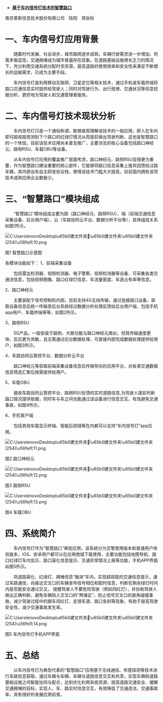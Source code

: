 - [**基于车内信号灯技术的智慧路口**](http://www.its-china.org.cn/SvoteDao?CREMARKS=0&sid=1634699692)

南京莱斯信息技术股份有限公司　陆阳　郑岳标

# 一、车内信号灯应用背景

　　随着时代发展、社会进步，城市路网逐步成熟，车辆行驶需求进一步增加，供需矛盾显现，交通拥堵成为城市普遍存在现象。在道路基础设施增长乏力的情况下，充分利用交通系统分配时空资源，提高道路的使用效率和安全性来满足不断增长的运输需求，已成为主要手段。

　　车内信号灯是利用移动互联网、卫星定位等相关技术，通过手机或车载终端将路口交通信息实时提供给驾驶人；同时对驾驶行为、出行规律、交通状况等信息挖掘分析，更好地为驾驶人和交通管理者服务。

# 二、车内信号灯技术现状分析

　　车内信号灯只是一个通俗称谓，能够直观理解该技术的一般应用，即人在车内即可超视距观测到下个路口的红绿灯情况从而提前做出驾驶判断，这也是智慧路口的一个体现。目前该技术应用尚未普及推广，主要涉及的核心设备包括路口神经元、路侧RSU、车载OBU等设备。

　　从车内信号灯应用的覆盖推广层面考虑，路口神经元、路侧RSU显得更为重要，作为智慧路口建设重要的核心部件，它能够将路口信息采集上报并回馈给过路车辆，其内部设有自主研发协议栈，使得该技术门槛大大提高，目前国内拥有该项技术成熟应用企业数极少。

# 三、“智慧路口”模块组成

　　“智慧路口”模块组成主要为路（路口神经元、路侧RSU）、端（前端交通信息采集设备、后台用户端）、云（车路协同云平台、数据分析平台等），具体组成关系如图1所示。



![C:UserslenovoDesktop\u65b0建文件夹\u65b0建文件夹\u65b0建文件夹 (254)\u56fe片10.png](http://www.its-china.org.cn/ZNJTXH/ueditor/jsp/upload/image/20211020/1634699637225078369.png)

图1 智慧路口示意图

各模块功能如下：
1、前端采集设备

　　包括雷达检测器、视频检测器、电子警察、视频检测器等设备，可采集各类交通流信息，包括视频图像、路口红绿灯信息、车流量密度、车道占有率等信息。

2、路口神经元

　　主要装配于信号控制机内部，目前支持4G无线传输，通过连接路口设备，获取设备信息后统一传输至后台系统经过数据分析处理反馈给后台用户端，包括手机app用户、车载终端等等，如图2所示。

3、路侧RSU

　　5G产品，一般安装于路侧，大致功能与路口神经元类似，但其传输速度更快、反应更为灵敏，且无需通过后台数据处理，可直接内部完成数据处理提供给用户，如图3所示。

4、车路协同云管控平台、数据分析云平台

　　路口神经元等获取前端采集设备信息后传输导向的应用平台，对各类交通数据信息筛选汇聚后按需提供给用户。

5、车载OBU

　　接收车路协同云管控平台、路侧RSU反馈的实时道路信息,为驾驶人提前判断路口情况提供依据，同时车与车之间也能通过该设备进行信息交互，有效避免交通事故，如图4所示。

6、手机客户端

　　包括其他车载显示终端、智能后视镜等在内都可以支持“车内信号灯”app应用。



![C:UserslenovoDesktop\u65b0建文件夹\u65b0建文件夹\u65b0建文件夹 (254)\u56fe片11.png](http://www.its-china.org.cn/ZNJTXH/ueditor/jsp/upload/image/20211020/1634699649485020228.png)

图2 路口神经元

![C:UserslenovoDesktop\u65b0建文件夹\u65b0建文件夹\u65b0建文件夹 (254)\u56fe片12.png](http://www.its-china.org.cn/ZNJTXH/ueditor/jsp/upload/image/20211020/1634699653575034501.png)

图3 路侧RSU

![C:UserslenovoDesktop\u65b0建文件夹\u65b0建文件夹\u65b0建文件夹 (254)\u56fe片13.png](http://www.its-china.org.cn/ZNJTXH/ueditor/jsp/upload/image/20211020/1634699657044063609.png)

图4 车载OBU

# 四、系统简介

　　车内信号灯作为“智慧路口”典型应用，该系统分为交警使用版本和普通用户体验版本，iOS、安卓用户都可以在应用商城下载使用，主要功能包括地图导航、路口红绿灯车内显示、路口渠化信息提示、交通异常情况上报等功能，手机APP界面如图5所示。     

　　将道路渠化、红绿灯、拥堵信息“搬进”车内，实现超视距的交通信息提示，通过车路通信，向接近交叉口的车辆发布信号相位和配时信息，判断在剩余绿灯时间内是否能安全通过交叉。  提醒驾驶人不要危险驾驶（例如闯红灯），并协助驾驶人做出正确判断，避免车辆陷入交叉口的“两难区”，防止信号交叉口的直角碰撞事故。减少驾驶过程中的跟车闯红灯、走错车道、路口急刹等现象，有助于提高驾驶安全性，减少交通事故发生率。

![C:UserslenovoDesktop\u65b0建文件夹\u65b0建文件夹\u65b0建文件夹 (254)\u56fe片14.png](http://www.its-china.org.cn/ZNJTXH/ueditor/jsp/upload/image/20211020/1634699665181061245.png)

图5 车内信号灯手机APP界面

# 五、总结

　　以车内信号灯为典型代表的“智慧路口”应用基于无线通信、传感探测等技术进行车路信息获取，通过车辆与车辆、车辆与道路信息交互和共享，实现车辆和道路基础设施之间智能协同与配合，达到优化利用系统资源，提高道路交通安全、缓解交通拥堵的目标，实现人、车、路实时信息交互，有效降低了交通违法、交通事故率，具有很好的发展应用前景。